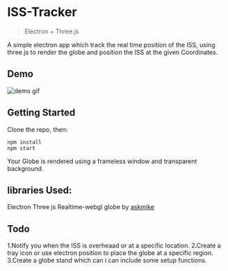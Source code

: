 # ISS-Tracker
> Electron + Three.js

A simple electron app which track the real time position of the ISS,
using three.js to render the globe and position the ISS at the given Coordinates.
## Demo

![demo gif](https://raw.githubusercontent.com/gossterrible/ISS-Tracker/master/img/2016-08-16_23-14-25.gif)

## Getting Started

Clone the repo, then:
```
npm install
npm start
```
Your Globe is rendered using a frameless window and transparent background.



## libraries Used:

Electron 
Three js
Realtime-webgl globe by [askmike](https://github.com/askmike/realtime-webgl-globe) 

## Todo

1.Notify you when the ISS is overheaad or at a specific location.
2.Create a tray icon or use electron position to place the globe at a specific region.
3.Create a globe stand which can i can include some setup functions.
